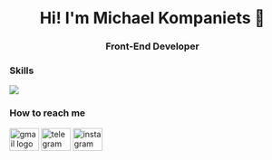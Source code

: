 <br clear="both">

<h1 align="center">Hi! I'm Michael Kompaniets 👋</h1>

###

<h3 align="center">Front-End Developer</h2>

<h3 align="left">Skills</h2>

<p align="left">
  <a href="https://skillicons.dev">
    <img src="https://skillicons.dev/icons?i=html,css,javascript,typescript,react,nextjs,figma,tailwind,threejs" />
  </a>
</p>

<h3>How to reach me</h3>
<div align="left">
  <a href="mailto:kompanietsmichael@gmail.com"><img src="https://raw.githubusercontent.com/maurodesouza/profile-readme-generator/master/src/assets/icons/social/gmail/default.svg" width="52" height="40" alt="gmail logo"/></a>
  <a href="https://t.me/croxdile"><img src="https://raw.githubusercontent.com/maurodesouza/profile-readme-generator/master/src/assets/icons/social/telegram/default.svg" width="52" height="40" alt="telegram logo"/></a>
  <a href="https://instagrem.com/c17.h21.no2"><img src="https://raw.githubusercontent.com/maurodesouza/profile-readme-generator/master/src/assets/icons/social/instagram/default.svg" width="52" height="40" alt="instagram logo" /></a>
</div>

###
